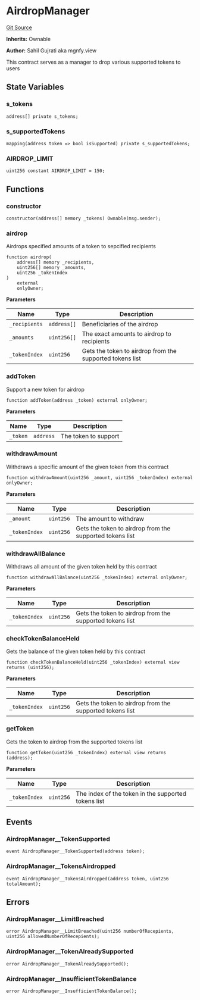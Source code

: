 # AirdropManager
[Git Source](https://github.com/Sahil-Gujrati/thunder-swap/blob/538bce28778223301347f4273ff464e4ab8e7382/src/auxiliary/AirdropManager.sol)

**Inherits:**
Ownable

**Author:**
Sahil Gujrati aka mgnfy.view

This contract serves as a manager to drop various supported tokens to users


## State Variables
### s_tokens

```solidity
address[] private s_tokens;
```


### s_supportedTokens

```solidity
mapping(address token => bool isSupported) private s_supportedTokens;
```


### AIRDROP_LIMIT

```solidity
uint256 constant AIRDROP_LIMIT = 150;
```


## Functions
### constructor


```solidity
constructor(address[] memory _tokens) Ownable(msg.sender);
```

### airdrop

Airdrops specified amounts of a token to sepcified recipients


```solidity
function airdrop(
    address[] memory _recipients,
    uint256[] memory _amounts,
    uint256 _tokenIndex
)
    external
    onlyOwner;
```
**Parameters**

|Name|Type|Description|
|----|----|-----------|
|`_recipients`|`address[]`|Beneficiaries of the airdrop|
|`_amounts`|`uint256[]`|The exact amounts to airdrop to recipients|
|`_tokenIndex`|`uint256`|Gets the token to airdrop from the supported tokens list|


### addToken

Support a new token for airdrop


```solidity
function addToken(address _token) external onlyOwner;
```
**Parameters**

|Name|Type|Description|
|----|----|-----------|
|`_token`|`address`|The token to support|


### withdrawAmount

Withdraws a specific amount of the given token from this contract


```solidity
function withdrawAmount(uint256 _amount, uint256 _tokenIndex) external onlyOwner;
```
**Parameters**

|Name|Type|Description|
|----|----|-----------|
|`_amount`|`uint256`|The amount to withdraw|
|`_tokenIndex`|`uint256`|Gets the token to airdrop from the supported tokens list|


### withdrawAllBalance

Withdraws all amount of the given token held by this contract


```solidity
function withdrawAllBalance(uint256 _tokenIndex) external onlyOwner;
```
**Parameters**

|Name|Type|Description|
|----|----|-----------|
|`_tokenIndex`|`uint256`|Gets the token to airdrop from the supported tokens list|


### checkTokenBalanceHeld

Gets the balance of the given token held by this contract


```solidity
function checkTokenBalanceHeld(uint256 _tokenIndex) external view returns (uint256);
```
**Parameters**

|Name|Type|Description|
|----|----|-----------|
|`_tokenIndex`|`uint256`|Gets the token to airdrop from the supported tokens list|


### getToken

Gets the token to airdrop from the supported tokens list


```solidity
function getToken(uint256 _tokenIndex) external view returns (address);
```
**Parameters**

|Name|Type|Description|
|----|----|-----------|
|`_tokenIndex`|`uint256`|The index of the token in the supported tokens list|


## Events
### AirdropManager__TokenSupported

```solidity
event AirdropManager__TokenSupported(address token);
```

### AirdropManager__TokensAirdropped

```solidity
event AirdropManager__TokensAirdropped(address token, uint256 totalAmount);
```

## Errors
### AirdropManager__LimitBreached

```solidity
error AirdropManager__LimitBreached(uint256 numberOfRecepients, uint256 allowedNumberOfRecepients);
```

### AirdropManager__TokenAlreadySupported

```solidity
error AirdropManager__TokenAlreadySupported();
```

### AirdropManager__InsufficientTokenBalance

```solidity
error AirdropManager__InsufficientTokenBalance();
```

